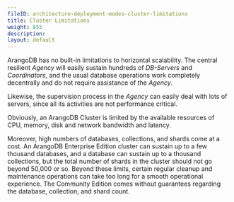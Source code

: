 ```yaml
---
fileID: architecture-deployment-modes-cluster-limitations
title: Cluster Limitations
weight: 855
description: 
layout: default
---
```

ArangoDB has no built-in limitations to horizontal scalability. The
central resilient _Agency_ will easily sustain hundreds of _DB-Servers_
and _Coordinators_, and the usual database operations work completely
decentrally and do not require assistance of the _Agency_.

Likewise, the supervision process in the _Agency_ can easily deal
with lots of servers, since all its activities are not performance
critical.

Obviously, an ArangoDB Cluster is limited by the available resources
of CPU, memory, disk and network bandwidth and latency.

Moreover, high numbers of databases, collections, and shards come at a cost.
An ArangoDB Enterprise Edition cluster can sustain up to a few thousand
databases, and a database can sustain up to a thousand collections, but the
total number of shards in the cluster should not go beyond 50,000 or so.
Beyond these limits, certain regular cleanup and maintenance operations can take
too long for a smooth operational experience. The Community Edition comes
without guarantees regarding the database, collection, and shard count.
